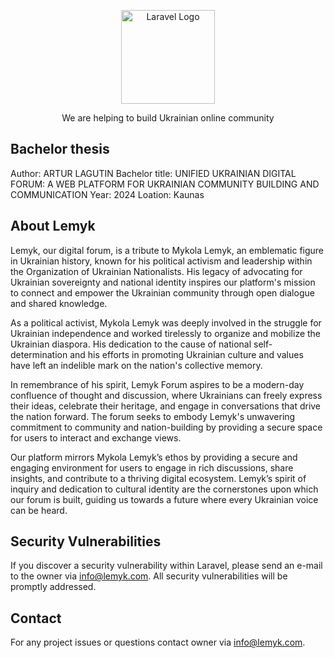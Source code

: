 <p align="center"><a href="https://laravel.com" target="_blank"><img src="https://lemyk.com/images/logo-white.png" width="150" alt="Laravel Logo"></a></p>

<p align="center">
We are helping to build Ukrainian online community
</p>

## Bachelor thesis

Author: ARTUR LAGUTIN
Bachelor title: UNIFIED UKRAINIAN DIGITAL FORUM: A WEB PLATFORM FOR UKRAINIAN COMMUNITY BUILDING AND COMMUNICATION
Year: 2024
Loation: Kaunas

## About Lemyk

Lemyk, our digital forum, is a tribute to Mykola Lemyk, an emblematic figure in Ukrainian history, known for his political activism and leadership within the Organization of Ukrainian Nationalists. His legacy of advocating for Ukrainian sovereignty and national identity inspires our platform's mission to connect and empower the Ukrainian community through open dialogue and shared knowledge.

As a political activist, Mykola Lemyk was deeply involved in the struggle for Ukrainian independence and worked tirelessly to organize and mobilize the Ukrainian diaspora. His dedication to the cause of national self-determination and his efforts in promoting Ukrainian culture and values have left an indelible mark on the nation's collective memory.

In remembrance of his spirit, Lemyk Forum aspires to be a modern-day confluence of thought and discussion, where Ukrainians can freely express their ideas, celebrate their heritage, and engage in conversations that drive the nation forward. The forum seeks to embody Lemyk's unwavering commitment to community and nation-building by providing a secure space for users to interact and exchange views.

Our platform mirrors Mykola Lemyk’s ethos by providing a secure and engaging environment for users to engage in rich discussions, share insights, and contribute to a thriving digital ecosystem. Lemyk’s spirit of inquiry and dedication to cultural identity are the cornerstones upon which our forum is built, guiding us towards a future where every Ukrainian voice can be heard.

## Security Vulnerabilities

If you discover a security vulnerability within Laravel, please send an e-mail to the owner via [info@lemyk.com](mailto:info@lemyk.com). All security vulnerabilities will be promptly addressed.

## Contact

For any project issues or questions contact owner via [info@lemyk.com](mailto:taylor@laravel.com).